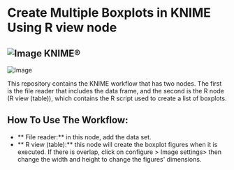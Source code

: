 # Create Multiple Boxplots in KNIME Using R view node
## ![Image](https://www.knime.com/files/knime_logo_github_40x40_4layers.png) KNIME®
![Image](https://www.r-project.org/Rlogo.png)

 This repository contains the KNIME workflow that has two nodes. The first is the file reader that includes the data frame, and the second is the R node (R view (table)), which contains the R script used to create a list of boxplots.

## How To Use The Workflow:
* ** File reader:** in this node, add the data set.
* ** R view (table):** this node will create the boxplot figures when it is executed. If there is overlap, click on configure > Image settings> then change the width and height to change the figures' dimensions.
